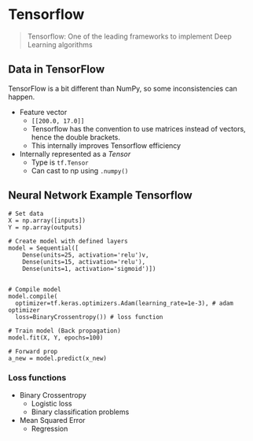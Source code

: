 # Tensorflow

> Tensorflow: One of the leading frameworks to implement Deep Learning algorithms

## Data in TensorFlow

TensorFlow is a bit different than NumPy, so some inconsistencies can happen.

- Feature vector
  - `[[200.0, 17.0]]`
  - Tensorflow has the convention to use matrices instead of vectors, hence the double brackets.
  - This internally improves Tensorflow efficiency
- Internally represented as a $Tensor$
  - Type is `tf.Tensor`
  - Can cast to np using `.numpy()`

## Neural Network Example Tensorflow

```
# Set data
X = np.array([inputs])
Y = np.array(outputs)

# Create model with defined layers
model = Sequential([
    Dense(units=25, activation='relu')v,
    Dense(units=15, activation='relu'),
    Dense(units=1, activation='sigmoid')])


# Compile model
model.compile(
  optimizer=tf.keras.optimizers.Adam(learning_rate=1e-3), # adam optimizer
  loss=BinaryCrossentropy()) # loss function

# Train model (Back propagation) 
model.fit(X, Y, epochs=100)

# Forward prop
a_new = model.predict(x_new)
```


### Loss functions

- Binary Crossentropy
  - Logistic loss
  - Binary classification problems
- Mean Squared Error
  - Regression